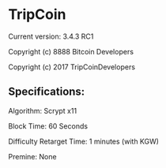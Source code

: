TripCoin
================================
Current version: 3.4.3 RC1

Copyright (c) 8888 Bitcoin Developers

Copyright (c) 2017 TripCoinDevelopers


Specifications:
---------------
Algorithm: Scrypt x11

Block Time: 60 Seconds

Difficulty Retarget Time: 1 minutes (with KGW)

Premine: None
